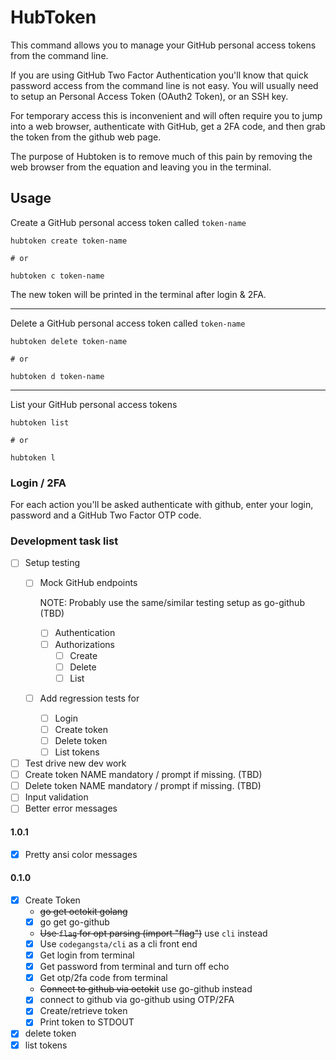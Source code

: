 # HubToken

This command allows you to manage your GitHub personal access tokens from the
command line.

If you are using GitHub Two Factor Authentication you'll know that
quick password access from the command line is not easy.  You will
usually need to setup an Personal Access Token (OAuth2 Token), or an
SSH key.

For temporary access this is inconvenient and will often require you
to jump into a web browser, authenticate with GitHub, get a 2FA code,
and then grab the token from the github web page.

The purpose of Hubtoken is to remove much of this pain by removing the
web browser from the equation and leaving you in the terminal.

## Usage

Create a GitHub personal access token called `token-name`

```
hubtoken create token-name

# or

hubtoken c token-name
```

The new token will be printed in the terminal after login & 2FA.

- - -

Delete a GitHub personal access token called `token-name`

```
hubtoken delete token-name

# or

hubtoken d token-name
```

- - -

List your GitHub personal access tokens

```
hubtoken list

# or

hubtoken l
```

### Login / 2FA

For each action you'll be asked authenticate with github, enter your
login, password and a GitHub Two Factor OTP code.

### Development task list

- [ ] Setup testing
    - [ ] Mock GitHub endpoints

        NOTE: Probably use the same/similar testing setup as go-github (TBD)

        - [ ] Authentication
        - [ ] Authorizations
            - [ ] Create
            - [ ] Delete
            - [ ] List

    - [ ] Add regression tests for
        - [ ] Login
        - [ ] Create token
        - [ ] Delete token
        - [ ] List tokens

- [ ] Test drive new dev work
- [ ] Create token NAME mandatory / prompt if missing. (TBD)
- [ ] Delete token NAME mandatory / prompt if missing. (TBD)
- [ ] Input validation
- [ ] Better error messages

#### 1.0.1

- [x] Pretty ansi color messages

#### 0.1.0

- [x] Create Token
    - ~~go get octokit golang~~
    - [x] go get go-github
    - ~~Use `flag` for opt parsing (import "flag")~~ use `cli` instead
    - [x] Use `codegangsta/cli` as a cli front end
    - [x] Get login from terminal
    - [x] Get password from terminal and turn off echo
    - [x] Get otp/2fa code from terminal
    - ~~Connect to github via octokit~~ use go-github instead
    - [x] connect to github via go-github using OTP/2FA
    - [x] Create/retrieve token
    - [x] Print token to STDOUT
- [x] delete token
- [x] list tokens
